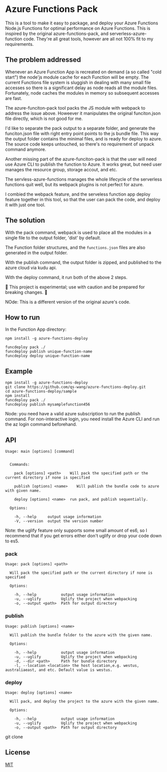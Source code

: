 # Azure Functions Pack

This is a tool to make it easy to package, and deploy your Azure Functions Node.js Functions for optimal performance on Azure Functions.
This is inspired by the original azure-functions-pack, and serverless-azure-function code. They're all great tools, however are all not 100% fit to my requirements.

## The problem addressed

Whenever an Azure Function App is recreated on demand (a so called "cold start") the node'js module cache for each Function will be empty. The current Functions file system is sluggish in dealing with many small file accesses so there is a significant delay as node reads all the module files. Fortunately, node caches the modules in memory so subsequent accesses are fast.

The azure-funciton-pack tool packs the JS module with webpack to address the issue above. Howeever it manipulates the original funciton.json file directly, which is not good for me. 

I'd like to separate the pack output to a separate folder, and generate the funciton.json file with right entry point points to the js bundle file. This way the output folder contains the minimal files, and is ready for deploy to azure.
The source code keeps untouched, so there's no requirement of unpack command anymore.

Another missing part of the azure-funciton-pack is that the user will need use Azure CLI to publish the function to Azure. It works great, but need user manages the resource group, storage accout, and etc. 

The servless-azure-functions manages the whole lifecycle of the serverless functions quit well, but its webpack plugins is not perfect for azure. 

I combied the webpack feature, and the serveless function app deploy feature together in this tool, so that the user can pack the code, and deploy it with just one tool.


## The solution
With the pack command, webpack is used to place all the modules in a single file to the output folder, 'dist' by default. 

The Function folder structures, and the `functions.json` files are also generated in the output folder.  

With the publish command, the output folder is zipped, and published to the azure cloud via kudu api.

With the deploy command, it run both of the above 2 steps.

:construction: This project is experimental; use with caution and be prepared for breaking changes. :construction:

NOde: This is a different version of the original azure's code. 

## How to run

In the Function App directory:
```
npm install -g azure-functions-deploy

funcdeploy pack ./
funcdeploy publish unique-function-name
funcdeploy deploy unique-function-name
```

## Example
```
npm install -g azure-functions-deploy
git clone https://github.com/qs-wang/azure-functions-deploy.git
cd azure-functions-deploy/sample
npm install
funcdeploy pack ./
funcdeploy publish mysamplefunction456
```
Node: you need have a valid azure subscription to run the publish command. For non-interactive login, you need install the Azure CLI and run the az login command beforehand. 

## API

```
Usage: main [options] [command]


  Commands:

    pack [options] <path>    Will pack the specified path or the current directory if none is specified

    publish [options] <name>    Will publish the bundle code to azure with given name.

    deploy [options] <name>  run pack, and publish sequentially.

  Options:

    -h, --help     output usage information
    -V, --version  output the version number
```

Note: the uglify feature only supports some small amount of es6, so I recommend that if you get errors either don't uglify or drop your code down to es5.

### pack

```
Usage: pack [options] <path>

  Will pack the specified path or the current directory if none is specified

  Options:

    -h, --help           output usage information
    -u, --uglify         Uglify the project when webpacking
    -o, --output <path>  Path for output directory
```

### publish

```
Usage: publish [options] <name>

  Will publish the bundle folder to the azure with the given name.

  Options:

    -h, --help           output usage information
    -u, --uglify         Uglify the project when webpacking
    -d, --dir <path>     Path for bundle directory
    -l, --location <location> the host location,e.g. westus, australiaeast, and etc. Default value is westus.
```

### deploy

```
Usage: deploy [options] <name>

  Will pack, and deploy the project to the azure with the given name.

  Options:

    -h, --help           output usage information
    -u, --uglify         Uglify the project when webpacking
    -o, --output <path>  Path for output directory
```


git clone 
<!-- ### funcdeploy.config.json

Pack will optionally take in a config file that will let you further customize the behavior. The config file must be in the directory you run the command from and named `funcpack.config.json`.

Here are all the supported options:

```
{
  "ignoredModules":["chai"]
}
``` -->

## License

[MIT](LICENSE)